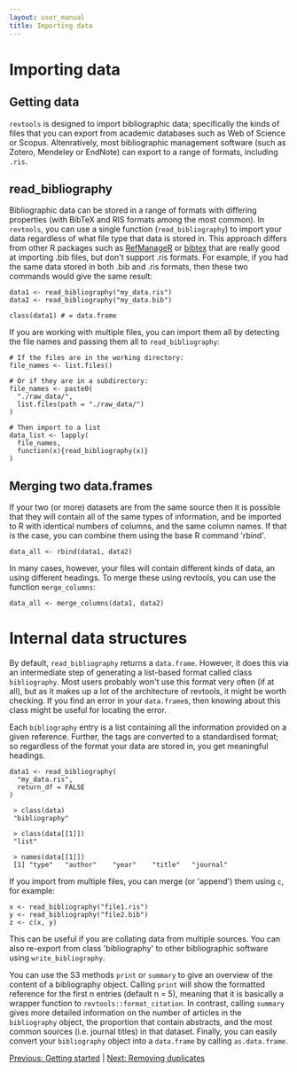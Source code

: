 ```yaml
---
layout: user_manual
title: Importing data
---
```

<head>
  <!-- Global site tag (gtag.js) - Google Analytics -->
  <script async src="https://www.googletagmanager.com/gtag/js?id=UA-121833450-2"></script>
  <script>
    window.dataLayer = window.dataLayer || [];
    function gtag(){dataLayer.push(arguments);}
    gtag('js', new Date());

    gtag('config', 'UA-121833450-2');
  </script>
</head>

# Importing data

## Getting data
<code>revtools</code> is designed to import bibliographic data; specifically the kinds of files that you can export from academic databases such as Web of Science or Scopus. Altenratively, most bibliographic management software (such as Zotero, Mendeley or EndNote) can export to a range of formats, including <code>.ris</code>.

## read_bibliography
Bibliographic data can be stored in a range of formats with differing properties (with BibTeX and RIS formats among the most common). In <code>revtools</code>, you can use a single function (<code>read_bibliography</code>) to import your data regardless of what file type that data is stored in. This approach differs from other R packages such as <a href="https://cran.r-project.org/package=RefManageR" target="_blank" rel="noopener">RefManageR</a> or <a href="https://cran.r-project.org/package=bibtex" target="_blank" rel="noopener">bibtex</a> that are really good at importing .bib files, but don't support .ris formats. For example, if you had the same data stored in both .bib and .ris formats, then these two commands would give the same result:

```
data1 <- read_bibliography("my_data.ris")
data2 <- read_bibliography("my_data.bib")

class(data1) # = data.frame
```

If you are working with multiple files, you can import them all by detecting the file names and passing them all to <code>read_bibliography</code>:

```
# If the files are in the working directory:
file_names <- list.files()

# Or if they are in a subdirectory:
file_names <- paste0(
  "./raw_data/",
  list.files(path = "./raw_data/")
)

# Then import to a list
data_list <- lapply(
  file_names,
  function(x){read_bibliography(x)}
)
```

## Merging two data.frames
If your two (or more) datasets are from the same source then it is possible that they will contain all of the same types of information, and be imported to R with identical numbers of columns, and the same column names. If that is the case, you can combine them using the base R command 'rbind'.
```
data_all <- rbind(data1, data2)
```

In many cases, however, your files will contain different kinds of data, an using different headings. To merge these using revtools, you can use the function <code>merge_columns</code>:
```
data_all <- merge_columns(data1, data2)
```

# Internal data structures
By default, <code>read_bibliography</code> returns a <code>data.frame</code>. However, it does this via an intermediate step of generating a list-based format called class <code>bibliography</code>. Most users probably won't use this format very often (if at all), but as it makes up a lot of the architecture of revtools, it might be worth checking. If you find an error in your <code>data.frame</code>s, then knowing about this class might be useful for locating the error.

Each <code>bibliography</code> entry is a list containing all the information provided on a given reference. Further, the tags are converted to a standardised format; so regardless of the format your data are stored in, you get meaningful headings.

```
data1 <- read_bibliography(
  "my_data.ris",
  return_df = FALSE
)

 > class(data)
 "bibliography"

 > class(data[[1]])
 "list"

 > names(data[[1]])
 [1] "type"   "author"    "year"    "title"   "journal"
```

If you import from multiple files, you can merge (or 'append') them using <code>c</code>, for example:
```
x <- read_bibliography("file1.ris")
y <- read_bibliography("file2.bib")
z <- c(x, y)
```
This can be useful if you are collating data from multiple sources. You can also re-export from class 'bibliography' to other bibliographic software using <code>write_bibliography</code>.

You can use the S3 methods <code>print</code> or <code>summary</code> to give an overview of the content of a bibliography object. Calling <code>print</code> will show the formatted reference for the first n entries (default n = 5), meaning that it is basically a wrapper function to <code>revtools::format_citation</code>. In contrast, calling <code>summary</code> gives more detailed information on the number of articles in the <code>bibliography</code> object, the proportion that contain abstracts, and the most common sources (i.e. journal titles) in that dataset. Finally, you can easily convert your <code>bibliography</code> object into a <code>data.frame</code> by calling <code>as.data.frame</code>.

<a href="/user_manual/2_getting_started.html">Previous: Getting started</a> | <a href="/user_manual/4_removing_duplicates.html">Next: Removing duplicates</a>